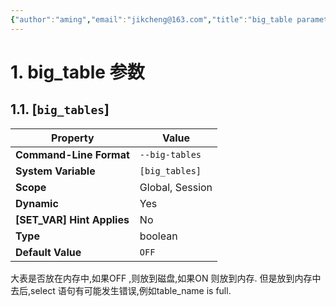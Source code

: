 ```yaml
---
{"author":"aming","email":"jikcheng@163.com","title":"big_table parameter","creation_date":"2022-06-27 15:57","Last modified date":"2022-11-27 19:06","tags":"big_table parameter","File Folder with relative path":"database/MySQL/Doc/MySQL administration/MySQL parameter","remark":null,"other":null,"dg-publish":true,"permalink":"/database/my-sql/doc/my-sql-administration/my-sql-parameter/big-table-parameter/","dgPassFrontmatter":true}
---
```





# 1. big_table 参数
## 1.1. [`big_tables`]

|          Property          |      Value      |
| -------------------------- | --------------- |
| **Command-Line Format**    | `--big-tables`  |
| **System Variable**        | `[big_tables]`  |
| **Scope**                  | Global, Session |
| **Dynamic**                | Yes             |
| **[SET_VAR] Hint Applies** | No              |
| **Type**                   | boolean         |
| **Default Value**          | `OFF`           |
大表是否放在内存中,如果OFF ,则放到磁盘,如果ON 则放到内存.
但是放到内存中去后,select 语句有可能发生错误,例如table_name is full.